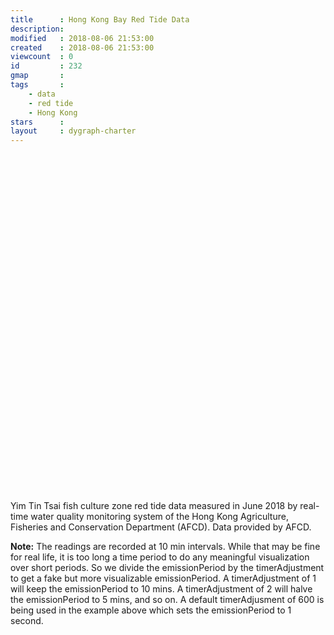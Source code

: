 ```yaml
---
title      : Hong Kong Bay Red Tide Data
description: 
modified   : 2018-08-06 21:53:00
created    : 2018-08-06 21:53:00
viewcount  : 0
id         : 232
gmap       : 
tags       :
    - data
    - red tide
    - Hong Kong
stars      : 
layout     : dygraph-charter
---
```


<div id="graphdiv2" style="width: 960px; height: 540px;"></div>

Yim Tin Tsai fish culture zone red tide data measured in June 2018 by real-time water quality monitoring system of the Hong Kong Agriculture, Fisheries and Conservation Department (AFCD). Data provided by AFCD.

**Note:** The readings are recorded at 10 min intervals. While that may be fine for real life, it is too long a time period to do any meaningful visualization over short periods. So we divide the emissionPeriod by the timerAdjustment to get a fake but more visualizable emissionPeriod. A timerAdjustment of 1 will keep the emissionPeriod to 10 mins. A timerAdjustment of 2 will halve the emissionPeriod to 5 mins, and so on. A default timerAdjusment of 600 is being used in the example above which sets the emissionPeriod to 1 second.